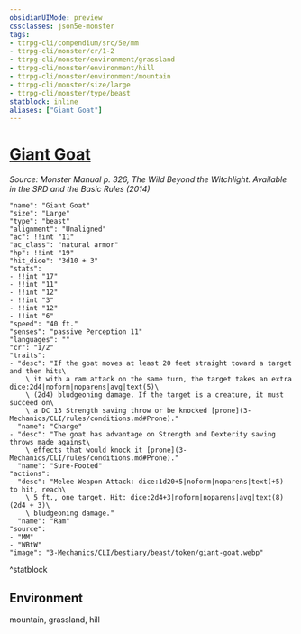 ```yaml
---
obsidianUIMode: preview
cssclasses: json5e-monster
tags:
- ttrpg-cli/compendium/src/5e/mm
- ttrpg-cli/monster/cr/1-2
- ttrpg-cli/monster/environment/grassland
- ttrpg-cli/monster/environment/hill
- ttrpg-cli/monster/environment/mountain
- ttrpg-cli/monster/size/large
- ttrpg-cli/monster/type/beast
statblock: inline
aliases: ["Giant Goat"]
---
```

# [Giant Goat](3-Mechanics\CLI\bestiary\beast/giant-goat.md)
*Source: Monster Manual p. 326, The Wild Beyond the Witchlight. Available in the <span title='Systems Reference Document (5.1)'>SRD</span> and the Basic Rules (2014)*  

```statblock
"name": "Giant Goat"
"size": "Large"
"type": "beast"
"alignment": "Unaligned"
"ac": !!int "11"
"ac_class": "natural armor"
"hp": !!int "19"
"hit_dice": "3d10 + 3"
"stats":
- !!int "17"
- !!int "11"
- !!int "12"
- !!int "3"
- !!int "12"
- !!int "6"
"speed": "40 ft."
"senses": "passive Perception 11"
"languages": ""
"cr": "1/2"
"traits":
- "desc": "If the goat moves at least 20 feet straight toward a target and then hits\
    \ it with a ram attack on the same turn, the target takes an extra dice:2d4|noform|noparens|avg|text(5)\
    \ (2d4) bludgeoning damage. If the target is a creature, it must succeed on\
    \ a DC 13 Strength saving throw or be knocked [prone](3-Mechanics/CLI/rules/conditions.md#Prone)."
  "name": "Charge"
- "desc": "The goat has advantage on Strength and Dexterity saving throws made against\
    \ effects that would knock it [prone](3-Mechanics/CLI/rules/conditions.md#Prone)."
  "name": "Sure-Footed"
"actions":
- "desc": "Melee Weapon Attack: dice:1d20+5|noform|noparens|text(+5) to hit, reach\
    \ 5 ft., one target. Hit: dice:2d4+3|noform|noparens|avg|text(8) (2d4 + 3)\
    \ bludgeoning damage."
  "name": "Ram"
"source":
- "MM"
- "WBtW"
"image": "3-Mechanics/CLI/bestiary/beast/token/giant-goat.webp"
```
^statblock

## Environment

mountain, grassland, hill